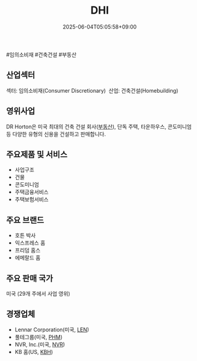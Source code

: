 ﻿---
title: "DHI"
date: 2025-06-04T05:05:58+09:00
lastmod: 2025-06-04T05:05:58+09:00
type: docs
sidebar:
  open: true
weight: 275
---
<div style="display:none">
  <meta property="article:published_time" content="2025-06-03T20:05:58Z" />
  <meta property="article:modified_time" content="2025-06-03T20:05:58Z" />
</div>
#임의소비재 #건축건설 #부동산

## 산업섹터

섹터: 임의소비재(Consumer Discretionary) 
산업: 건축건설(Homebuilding)  

## 영위사업

DR Horton은 미국 최대의 건축 건설 회사([부동산](/industry-study/2산업부동산/)), 단독 주택, 타운하우스, 콘도미니엄 등 다양한 유형의 신용을 건설하고 판매합니다.

## 주요제품 및 서비스

- 사업구조
- 건물
- 콘도미니엄
- 주택금융서비스
- 주택보험서비스

## 주요 브랜드

- 호튼 박사
- 익스프레스 홈
- 프리덤 홈스
- 에메랄드 홈

## 주요 판매 국가

미국 (29개 주에서 사업 영위)

## 경쟁업체

- Lennar Corporation(미국, [LEN](/company-analysis/len/))
- 풀테그룹(미국, [PHM](/company-analysis/phm/))
- NVR, Inc.(미국, [NVR](/company-analysis/nvr/))
- KB 홈(US, [KBH](/company-analysis/kbh/))
